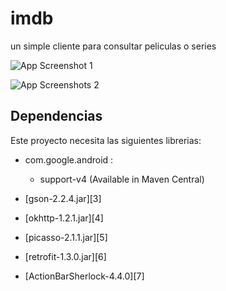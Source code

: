 imdb
====

un simple cliente para consultar peliculas o series

![App Screenshot 1][1]

![App Screenshots 2][2]

## Dependencias

Este proyecto necesita las siguientes librerias:


- com.google.android :
    - support-v4 (Available in Maven Central)

- [gson-2.2.4.jar][3]
- [okhttp-1.2.1.jar][4]
- [picasso-2.1.1.jar][5]
- [retrofit-1.3.0.jar][6]
- [ActionBarSherlock-4.4.0][7]

  [1]: https://raw.github.com/felipeska/imdb/master/extra/device-2013-12-02-034923_framed.png
  [2]: https://raw.github.com/felipeska/imdb/master/extra/device-2013-12-02-034938_framed.png
